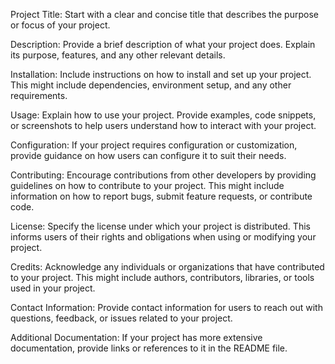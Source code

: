 Project Title: Start with a clear and concise title that describes the purpose or focus of your project.

Description: Provide a brief description of what your project does. Explain its purpose, features, and any other relevant details.

Installation: Include instructions on how to install and set up your project. This might include dependencies, environment setup, and any other requirements.

Usage: Explain how to use your project. Provide examples, code snippets, or screenshots to help users understand how to interact with your project.

Configuration: If your project requires configuration or customization, provide guidance on how users can configure it to suit their needs.

Contributing: Encourage contributions from other developers by providing guidelines on how to contribute to your project. This might include information on how to report bugs, submit feature requests, or contribute code.

License: Specify the license under which your project is distributed. This informs users of their rights and obligations when using or modifying your project.

Credits: Acknowledge any individuals or organizations that have contributed to your project. This might include authors, contributors, libraries, or tools used in your project.

Contact Information: Provide contact information for users to reach out with questions, feedback, or issues related to your project.

Additional Documentation: If your project has more extensive documentation, provide links or references to it in the README file.
